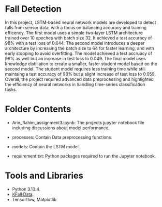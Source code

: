 # Fall Detection
In this project, LSTM-based neural network models are developed to detect falls from sensor data, with a focus on balancing accuracy and training efficency. The first model uses a simple two-layer LSTM architecture trained over 10 epoches with batch size 32. It achieved a test accuracy of 98% with a test loss of 0.044. The second model introduces a deeper architecture by increasing the batch size to 64 for faster learning, and with early stopping to avoid overfitting. The model achieved a test accruacy of 98% as well but an increase in test loss to 0.049. The final model uses knowledge distillation to create a smaller, faster student model based on the second model. The student model requires less training time while still maintaing a test accuracy of 98% but a slight increase of test loss to 0.059. Overall, the project required advanced data preprocessing and highlighted the efficiency of neural networks in handling time-series classification tasks.

# Folder Contents
- Arin_Rahim_assignment3.ipynb: The projects jupyter notebook file including discussions about model performance.
  
- processes: Contain Data preprocessing functions.
  
- models: Contain the LSTM model.
  
-  requirement.txt: Python packages required to run the Jupyter notebook.

# Tools and Libraries 
- Python 3.10.4.
- [KFall Data](https://sites.google.com/view/kfalldataset#h.r86ppf1oq5qm).
- Tensorflow, Matplotlib
